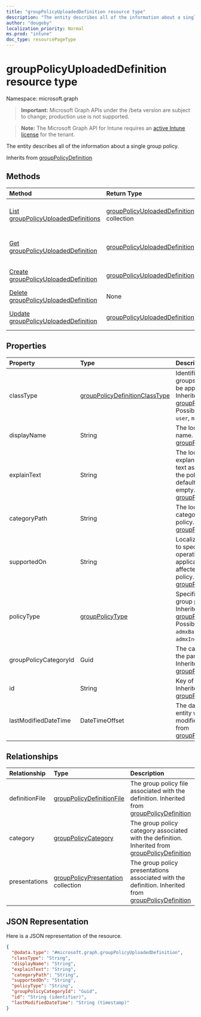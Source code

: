 ```yaml
---
title: "groupPolicyUploadedDefinition resource type"
description: "The entity describes all of the information about a single group policy."
author: "dougeby"
localization_priority: Normal
ms.prod: "intune"
doc_type: resourcePageType
---
```


# groupPolicyUploadedDefinition resource type

Namespace: microsoft.graph

> **Important:** Microsoft Graph APIs under the /beta version are subject to change; production use is not supported.

> **Note:** The Microsoft Graph API for Intune requires an [active Intune license](https://go.microsoft.com/fwlink/?linkid=839381) for the tenant.

The entity describes all of the information about a single group policy.


Inherits from [groupPolicyDefinition](../resources/intune-grouppolicy-grouppolicydefinition.md)

## Methods
|Method|Return Type|Description|
|:---|:---|:---|
|[List groupPolicyUploadedDefinitions](../api/intune-grouppolicy-grouppolicyuploadeddefinition-list.md)|[groupPolicyUploadedDefinition](../resources/intune-grouppolicy-grouppolicyuploadeddefinition.md) collection|List properties and relationships of the [groupPolicyUploadedDefinition](../resources/intune-grouppolicy-grouppolicyuploadeddefinition.md) objects.|
|[Get groupPolicyUploadedDefinition](../api/intune-grouppolicy-grouppolicyuploadeddefinition-get.md)|[groupPolicyUploadedDefinition](../resources/intune-grouppolicy-grouppolicyuploadeddefinition.md)|Read properties and relationships of the [groupPolicyUploadedDefinition](../resources/intune-grouppolicy-grouppolicyuploadeddefinition.md) object.|
|[Create groupPolicyUploadedDefinition](../api/intune-grouppolicy-grouppolicyuploadeddefinition-create.md)|[groupPolicyUploadedDefinition](../resources/intune-grouppolicy-grouppolicyuploadeddefinition.md)|Create a new [groupPolicyUploadedDefinition](../resources/intune-grouppolicy-grouppolicyuploadeddefinition.md) object.|
|[Delete groupPolicyUploadedDefinition](../api/intune-grouppolicy-grouppolicyuploadeddefinition-delete.md)|None|Deletes a [groupPolicyUploadedDefinition](../resources/intune-grouppolicy-grouppolicyuploadeddefinition.md).|
|[Update groupPolicyUploadedDefinition](../api/intune-grouppolicy-grouppolicyuploadeddefinition-update.md)|[groupPolicyUploadedDefinition](../resources/intune-grouppolicy-grouppolicyuploadeddefinition.md)|Update the properties of a [groupPolicyUploadedDefinition](../resources/intune-grouppolicy-grouppolicyuploadeddefinition.md) object.|

## Properties
|Property|Type|Description|
|:---|:---|:---|
|classType|[groupPolicyDefinitionClassType](../resources/intune-grouppolicy-grouppolicydefinitionclasstype.md)|Identifies the type of groups the policy can be applied to. Inherited from [groupPolicyDefinition](../resources/intune-grouppolicy-grouppolicydefinition.md). Possible values are: `user`, `machine`.|
|displayName|String|The localized policy name. Inherited from [groupPolicyDefinition](../resources/intune-grouppolicy-grouppolicydefinition.md)|
|explainText|String|The localized explanation or help text associated with the policy. The default value is empty. Inherited from [groupPolicyDefinition](../resources/intune-grouppolicy-grouppolicydefinition.md)|
|categoryPath|String|The localized full category path for the policy. Inherited from [groupPolicyDefinition](../resources/intune-grouppolicy-grouppolicydefinition.md)|
|supportedOn|String|Localized string used to specify what operating system or application version is affected by the policy. Inherited from [groupPolicyDefinition](../resources/intune-grouppolicy-grouppolicydefinition.md)|
|policyType|[groupPolicyType](../resources/intune-grouppolicy-grouppolicytype.md)|Specifies the type of group policy. Inherited from [groupPolicyDefinition](../resources/intune-grouppolicy-grouppolicydefinition.md). Possible values are: `admxBacked`, `admxIngested`.|
|groupPolicyCategoryId|Guid|The category id of the parent category Inherited from [groupPolicyDefinition](../resources/intune-grouppolicy-grouppolicydefinition.md)|
|id|String|Key of the entity. Inherited from [groupPolicyDefinition](../resources/intune-grouppolicy-grouppolicydefinition.md)|
|lastModifiedDateTime|DateTimeOffset|The date and time the entity was last modified. Inherited from [groupPolicyDefinition](../resources/intune-grouppolicy-grouppolicydefinition.md)|

## Relationships
|Relationship|Type|Description|
|:---|:---|:---|
|definitionFile|[groupPolicyDefinitionFile](../resources/intune-grouppolicy-grouppolicydefinitionfile.md)|The group policy file associated with the definition. Inherited from [groupPolicyDefinition](../resources/intune-grouppolicy-grouppolicydefinition.md)|
|category|[groupPolicyCategory](../resources/intune-grouppolicy-grouppolicycategory.md)|The group policy category associated with the definition. Inherited from [groupPolicyDefinition](../resources/intune-grouppolicy-grouppolicydefinition.md)|
|presentations|[groupPolicyPresentation](../resources/intune-grouppolicy-grouppolicypresentation.md) collection|The group policy presentations associated with the definition. Inherited from [groupPolicyDefinition](../resources/intune-grouppolicy-grouppolicydefinition.md)|

## JSON Representation
Here is a JSON representation of the resource.
<!-- {
  "blockType": "resource",
  "keyProperty": "id",
  "@odata.type": "microsoft.graph.groupPolicyUploadedDefinition"
}
-->
``` json
{
  "@odata.type": "#microsoft.graph.groupPolicyUploadedDefinition",
  "classType": "String",
  "displayName": "String",
  "explainText": "String",
  "categoryPath": "String",
  "supportedOn": "String",
  "policyType": "String",
  "groupPolicyCategoryId": "Guid",
  "id": "String (identifier)",
  "lastModifiedDateTime": "String (timestamp)"
}
```





